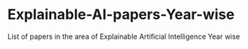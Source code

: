 # Explainable-AI-papers-Year-wise
List of papers in the area of Explainable Artificial Intelligence Year wise
